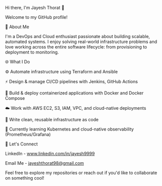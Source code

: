 Hi there, I'm Jayesh Thorat 👋

Welcome to my GitHub profile!

🚀 About Me

I'm a DevOps and Cloud enthusiast passionate about building scalable, automated systems. I enjoy solving real-world infrastructure problems and love working across the entire software lifecycle: from provisioning to deployment to monitoring.

🌐 What I Do

⚙️ Automate infrastructure using Terraform and Ansible

⚡ Design & manage CI/CD pipelines with Jenkins, GitHub Actions

🚧 Build & deploy containerized applications with Docker and Docker Compose

☁️ Work with AWS EC2, S3, IAM, VPC, and cloud-native deployments

📝 Write clean, reusable infrastructure as code

🧰 Currently learning Kubernetes and cloud-native observability (Prometheus/Grafana)

🚜 Let's Connect

LinkedIn - www.linkedin.com/in/jayesh9999

Email Me - jayeshthorat98@gmail.com

Feel free to explore my repositories or reach out if you'd like to collaborate on something cool!

